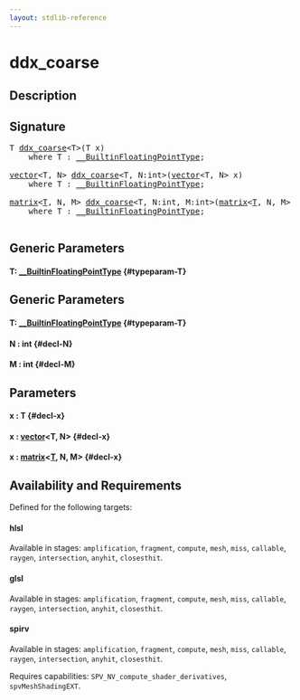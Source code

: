 ```yaml
---
layout: stdlib-reference
---
```


# ddx\_coarse

## Description





## Signature 

<pre>
<span class="code_type">T</span> <a href="/stdlib-reference/global-decls/ddx_coarse">ddx_coarse</a>&lt;<span class="code_type">T</span>&gt;(<span class="code_type">T</span> <span class='code_param'>x</span>)
    <span class='code_keyword'>where</span> <span class="code_type">T</span> : <a href="/stdlib-reference/interfaces/BuiltinFloatingPointType/index" class="code_type">__BuiltinFloatingPointType</a>;

<a href="/stdlib-reference/types/vector/index" class="code_type">vector</a>&lt;<span class="code_type">T</span>, N&gt; <a href="/stdlib-reference/global-decls/ddx_coarse">ddx_coarse</a>&lt;<span class="code_type">T</span>, N:<span class="code_keyword">int</span>&gt;(<a href="/stdlib-reference/types/vector/index" class="code_type">vector</a>&lt;<span class="code_type">T</span>, N&gt; <span class='code_param'>x</span>)
    <span class='code_keyword'>where</span> <span class="code_type">T</span> : <a href="/stdlib-reference/interfaces/BuiltinFloatingPointType/index" class="code_type">__BuiltinFloatingPointType</a>;

<a href="/stdlib-reference/types/matrix/index" class="code_type">matrix</a>&lt;<a href="/stdlib-reference/types/matrix/T" class="code_type">T</a>, N, M&gt; <a href="/stdlib-reference/global-decls/ddx_coarse">ddx_coarse</a>&lt;<span class="code_type">T</span>, N:<span class="code_keyword">int</span>, M:<span class="code_keyword">int</span>&gt;(<a href="/stdlib-reference/types/matrix/index" class="code_type">matrix</a>&lt;<a href="/stdlib-reference/types/matrix/T" class="code_type">T</a>, N, M&gt; <span class='code_param'>x</span>)
    <span class='code_keyword'>where</span> <span class="code_type">T</span> : <a href="/stdlib-reference/interfaces/BuiltinFloatingPointType/index" class="code_type">__BuiltinFloatingPointType</a>;

</pre>

## Generic Parameters

#### T: [\_\_BuiltinFloatingPointType](/stdlib-reference/interfaces/BuiltinFloatingPointType/index) {#typeparam-T}

## Generic Parameters

#### T: [\_\_BuiltinFloatingPointType](/stdlib-reference/interfaces/BuiltinFloatingPointType/index) {#typeparam-T}
#### N  : int {#decl-N}
#### M  : int {#decl-M}

## Parameters

#### x  : T {#decl-x}
#### x  : [vector](/stdlib-reference/types/vector/index)\<T, N\> {#decl-x}
#### x  : [matrix](/stdlib-reference/types/matrix/index)\<[T](/stdlib-reference/types/matrix/T), N, M\> {#decl-x}

## Availability and Requirements

Defined for the following targets:

#### hlsl
Available in stages: `amplification`, `fragment`, `compute`, `mesh`, `miss`, `callable`, `raygen`, `intersection`, `anyhit`, `closesthit`.

#### glsl
Available in stages: `amplification`, `fragment`, `compute`, `mesh`, `miss`, `callable`, `raygen`, `intersection`, `anyhit`, `closesthit`.

#### spirv
Available in stages: `amplification`, `fragment`, `compute`, `mesh`, `miss`, `callable`, `raygen`, `intersection`, `anyhit`, `closesthit`.

Requires capabilities: `SPV_NV_compute_shader_derivatives`, `spvMeshShadingEXT`.


